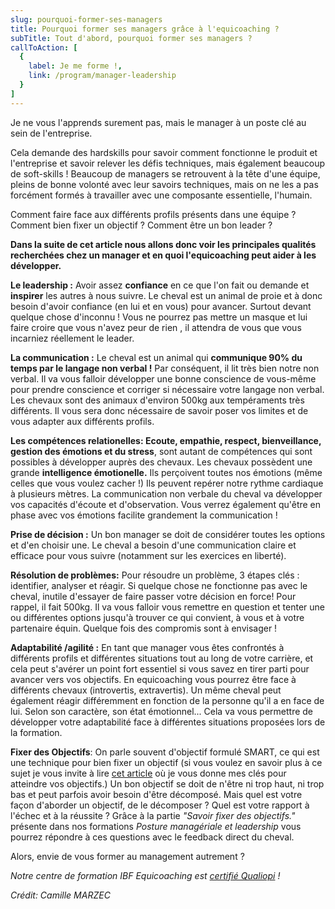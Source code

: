 ```yaml
---
slug: pourquoi-former-ses-managers
title: Pourquoi former ses managers grâce à l'equicoaching ?
subTitle: Tout d'abord, pourquoi former ses managers ?
callToAction: [
  {
    label: Je me forme !,
    link: /program/manager-leadership
  }
]
---
```

Je ne vous l'apprends surement pas, mais le manager à un poste clé au sein de l'entreprise.

Cela demande des hardskills pour savoir comment fonctionne le produit et l'entreprise et savoir relever les défis techniques, mais également beaucoup de soft-skills !
Beaucoup de managers se retrouvent à la tête d'une équipe, pleins de bonne volonté avec leur savoirs techniques, mais on ne les a pas forcément formés à travailler avec une composante essentielle, l'humain.

Comment faire face aux différents profils présents dans une équipe ? Comment bien fixer un objectif ? Comment être un bon leader ?

**Dans la suite de cet article nous allons donc voir les principales qualités recherchées chez un manager et en quoi l'equicoaching peut aider à les développer.**

**Le leadership :** Avoir assez **confiance** en ce que l'on fait ou demande et **inspirer** les autres à nous suivre.
  Le cheval est un animal de proie et à donc besoin d'avoir confiance (en lui et en vous) pour avancer. Surtout devant quelque chose d'inconnu !
  Vous ne pourrez pas mettre un masque et lui faire croire que vous n'avez peur de rien , il attendra de vous que vous incarniez réellement le leader.

**La communication :** Le cheval est un animal qui **communique 90% du temps par le  langage non verbal !** Par conséquent, il lit très bien notre non verbal. Il va vous falloir développer une bonne conscience de vous-même pour prendre conscience et corriger si nécessaire votre langage non verbal.
  Les chevaux sont des animaux d'environ 500kg aux tempéraments très différents. Il vous sera donc nécessaire de savoir poser vos limites et de vous adapter aux différents profils.

**Les compétences relationelles: Ecoute, empathie, respect, bienveillance, gestion des émotions et du stress**, sont autant de compétences qui sont possibles à développer auprès des chevaux.
  Les chevaux possèdent une grande **intelligence émotionelle.**
  Ils perçoivent toutes nos émotions (même celles que vous voulez cacher !) Ils peuvent repérer notre rythme cardiaque à plusieurs mètres.
  La communication non verbale du cheval va développer vos capacités d'écoute et d'observation.
  Vous verrez également qu'être en phase avec vos émotions facilite grandement la communication !

**Prise de décision :** Un bon manager se doit de considérer toutes les options et d'en choisir une.  Le cheval a besoin d'une communication claire et efficace pour vous suivre (notamment sur les exercices en liberté).

**Résolution de problèmes:** Pour résoudre un problème, 3 étapes clés : identifier, analyser et réagir. Si quelque chose ne fonctionne pas avec le cheval, inutile d'essayer de faire passer votre décision en force! Pour rappel, il fait 500kg. Il va vous falloir vous remettre en question et tenter une ou différentes options jusqu'à trouver ce qui convient, à vous et à votre partenaire équin. Quelque fois des compromis sont à envisager !

**Adaptabilité /agilité :** En tant que manager vous êtes confrontés à différents profils et différentes situations tout au long de votre carrière, et cela peut s'avérer un point fort essentiel si vous savez en tirer parti pour avancer vers vos objectifs. En equicoaching vous pourrez être face à différents chevaux (introvertis, extravertis). Un même cheval peut également réagir différemment en fonction de la personne qu'il a en face de lui. Selon son caractère, son état émotionnel...
  Cela va vous permettre de développer votre adaptabilité face à différentes situations proposées lors de la formation.

**Fixer des Objectifs**: On parle souvent d'objectif formulé SMART, ce qui est une technique pour bien fixer un objectif (si vous voulez en savoir plus à ce sujet je vous invite à lire [cet article](/blog/objectifs-resolutions) où je vous donne mes clés pour atteindre vos objectifs.) Un bon objectif se doit de n'être ni trop haut, ni trop bas et peut parfois avoir besoin d'être décomposé.
  Mais quel est votre façon d'aborder un objectif, de le décomposer ? Quel est votre rapport à l'échec et à la réussite ?
  Grâce à la partie *"Savoir fixer des objectifs."* présente dans nos formations *Posture managériale et leadership* vous pourrez répondre à ces questions avec le feedback direct du cheval.

Alors, envie de vous former au management autrement ?

*Notre centre de formation  IBF Equicoaching est [certifié Qualiopi](/blog/certification-qualiopi) !*

*Crédit: Camille MARZEC*
